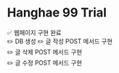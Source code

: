 # Hanghae 99 Trial

✅ 웹페이지 구현 완료   
✏️ DB 생성
✏️ 글 작성 POST 메서드 구현    
✏️ 글 삭제 POST 메서드 구현    
✏️ 글 수정 POST 메서드 구현     
 
